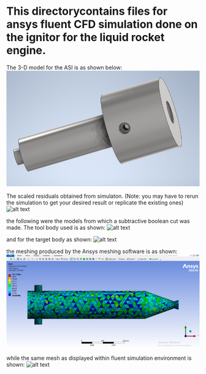 # This directorycontains files for ansys fluent CFD simulation done on the ignitor for the liquid rocket engine.

The 3-D model for the ASI is as shown below:
![alt text](./Assets/ASI-3d.PNG)

The scaled residuals obtained from simulaton. (Note: you may have to rerun the simulation to get your desired result or replicate the existing ones)
![alt text](./Assets/ignitor_scaled_residuals.png)

the following were the models from which a subtractive boolean cut was made. The tool body used is as shown:
![alt text](./Assets/asi_tool_body.png)

and for the target body as shown:
![alt text](./Assets/target_body.png)

the meshing produced by the Ansys meshing software is as shown:
![alt text](./Assets/meshing.png)

while the same mesh as displayed within fluent simulation environment is shown:
![alt text](./Assets/Screenshot_2023-07-25_112536.png)
